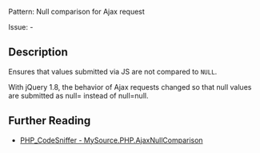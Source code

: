 Pattern: Null comparison for Ajax request

Issue: -

## Description

Ensures that values submitted via JS are not compared to `NULL`.

With jQuery 1.8, the behavior of Ajax requests changed so that null values are submitted as null= instead of null=null.

## Further Reading

* [PHP_CodeSniffer - MySource.PHP.AjaxNullComparison](https://github.com/squizlabs/PHP_CodeSniffer/blob/master/src/Standards/MySource/Sniffs/PHP/AjaxNullComparisonSniff.php)